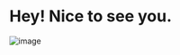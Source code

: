 # Hey! Nice to see you.
![image](https://github.com/msaqib14/msaqib/assets/116734915/327888f3-0715-419d-a4a4-065a915d71d5)
